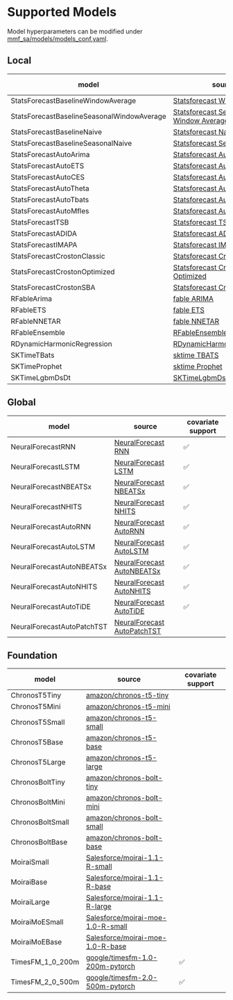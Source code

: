 # Supported Models

Model hyperparameters can be modified under [mmf_sa/models/models_conf.yaml](https://github.com/databricks-industry-solutions/many-model-forecasting/blob/main/mmf_sa/models/models_conf.yaml).

## Local
| model | source                                                                                                                                                              | covariate support |
|----------------------------------------|---------------------------------------------------------------------------------------------------------------------------------------------------------------------|------------|
| StatsForecastBaselineWindowAverage | [Statsforecast Window Average](https://nixtlaverse.nixtla.io/statsforecast/src/core/models.html#windowaverage)                                                      |  | 
| StatsForecastBaselineSeasonalWindowAverage | [Statsforecast Seasonal Window Average](https://nixtlaverse.nixtla.io/statsforecast/src/core/models.html#seasonalwindowaverage)                                     |  | 
| StatsForecastBaselineNaive | [Statsforecast Naive](https://nixtlaverse.nixtla.io/statsforecast/src/core/models.html#naive)                                                                       |  | 
| StatsForecastBaselineSeasonalNaive | [Statsforecast Seasonal Naive](https://nixtlaverse.nixtla.io/statsforecast/src/core/models.html#seasonalnaive)                                                      |  | 
| StatsForecastAutoArima | [Statsforecast AutoARIMA](https://nixtlaverse.nixtla.io/statsforecast/src/core/models.html#autoarima)                                                               | ✅ | 
| StatsForecastAutoETS | [Statsforecast AutoETS](https://nixtlaverse.nixtla.io/statsforecast/src/core/models.html#autoets)                                                                   |  | 
| StatsForecastAutoCES | [Statsforecast AutoCES](https://nixtlaverse.nixtla.io/statsforecast/src/core/models.html#autoces)                                                                   |  | 
| StatsForecastAutoTheta | [Statsforecast AutoTheta](https://nixtlaverse.nixtla.io/statsforecast/src/core/models.html#autotheta)                                                               |  | 
| StatsForecastAutoTbats | [Statsforecast AutoTBATS](https://nixtlaverse.nixtla.io/statsforecast/src/core/models.html#autotbats) |  | 
| StatsForecastAutoMfles | [Statsforecast AutoMFLES](https://nixtlaverse.nixtla.io/statsforecast/src/core/models.html#automfles) | ✅ | 
| StatsForecastTSB | [Statsforecast TSB](https://nixtlaverse.nixtla.io/statsforecast/src/core/models.html#tsb)                                                                           |  | 
| StatsForecastADIDA | [Statsforecast ADIDA](https://nixtlaverse.nixtla.io/statsforecast/src/core/models.html#adida)                                                                       |  | 
| StatsForecastIMAPA | [Statsforecast IMAPA](https://nixtlaverse.nixtla.io/statsforecast/src/core/models.html#imapa)                                                                       |  | 
| StatsForecastCrostonClassic | [Statsforecast Croston Classic](https://nixtlaverse.nixtla.io/statsforecast/src/core/models.html#crostonclassic)                                                    |  | 
| StatsForecastCrostonOptimized | [Statsforecast Croston Optimized](https://nixtlaverse.nixtla.io/statsforecast/src/core/models.html#crostonoptimized)                                                |  | 
| StatsForecastCrostonSBA | [Statsforecast Croston SBA](https://nixtlaverse.nixtla.io/statsforecast/src/core/models.html#crostonsba)                                                            |  | 
| RFableArima | [fable ARIMA](https://fable.tidyverts.org/reference/ARIMA.html)                                                                                                     |  | 
| RFableETS | [fable ETS](https://fable.tidyverts.org/reference/ETS.html)                                                                                                         |  | 
| RFableNNETAR | [fable NNETAR](https://fable.tidyverts.org/reference/NNETAR.html)                                                                                                   |  | 
| RFableEnsemble | [RFableEnsemble ](https://github.com/databricks-industry-solutions/many-model-forecasting/blob/main/mmf_sa/models/r_fable/RFableForecastingPipeline.py)             |  | 
| RDynamicHarmonicRegression | [RDynamicHarmonicRegression ](https://github.com/databricks-industry-solutions/many-model-forecasting/blob/main/mmf_sa/models/r_fable/RFableForecastingPipeline.py) |  | 
| SKTimeTBats | [sktime TBATS](https://www.sktime.net/en/latest/api_reference/auto_generated/sktime.forecasting.tbats.TBATS.html)                                                   |  | 
| SKTimeProphet | [sktime Prophet](https://www.sktime.net/en/latest/api_reference/auto_generated/sktime.forecasting.fbprophet.Prophet.html)                                           |  | 
| SKTimeLgbmDsDt | [SKTimeLgbmDsDt](https://github.com/databricks-industry-solutions/many-model-forecasting/blob/main/mmf_sa/models/sktime/SKTimeForecastingPipeline.py)               |  | 

## Global
| model | source | covariate support |
|----------------------------------------|-------------------------|------------|
| NeuralForecastRNN | [NeuralForecast RNN](https://nixtlaverse.nixtla.io/neuralforecast/models.rnn.html) | ✅ | 
| NeuralForecastLSTM | [NeuralForecast LSTM](https://nixtlaverse.nixtla.io/neuralforecast/models.lstm.html) | ✅ | 
| NeuralForecastNBEATSx | [NeuralForecast NBEATSx](https://nixtlaverse.nixtla.io/neuralforecast/models.nbeatsx.html) | ✅ | 
| NeuralForecastNHITS | [NeuralForecast NHITS](https://nixtlaverse.nixtla.io/neuralforecast/models.nhits.html) | ✅ | 
| NeuralForecastAutoRNN | [NeuralForecast AutoRNN](https://nixtlaverse.nixtla.io/neuralforecast/models.html#autornn) | ✅ | 
| NeuralForecastAutoLSTM | [NeuralForecast AutoLSTM](https://nixtlaverse.nixtla.io/neuralforecast/models.html#autolstm) | ✅ | 
| NeuralForecastAutoNBEATSx | [NeuralForecast AutoNBEATSx](https://nixtlaverse.nixtla.io/neuralforecast/models.html#autonbeatsx) | ✅ | 
| NeuralForecastAutoNHITS | [NeuralForecast AutoNHITS](https://nixtlaverse.nixtla.io/neuralforecast/models.html#autonhits) | ✅ | 
| NeuralForecastAutoTiDE | [NeuralForecast AutoTiDE](https://nixtlaverse.nixtla.io/neuralforecast/models.html#autotide) | ✅ | 
| NeuralForecastAutoPatchTST | [NeuralForecast AutoPatchTST](https://nixtlaverse.nixtla.io/neuralforecast/models.html#autopatchtst) |  | 

## Foundation
| model | source | covariate support |
|----------------------------------------|-------------------------|------------|
| ChronosT5Tiny | [amazon/chronos-t5-tiny](https://huggingface.co/amazon/chronos-t5-tiny) |  | 
| ChronosT5Mini | [amazon/chronos-t5-mini](https://huggingface.co/amazon/chronos-t5-mini) |  | 
| ChronosT5Small | [amazon/chronos-t5-small](https://huggingface.co/amazon/chronos-t5-small) |  | 
| ChronosT5Base | [amazon/chronos-t5-base](https://huggingface.co/amazon/chronos-t5-base) |  | 
| ChronosT5Large | [amazon/chronos-t5-large](https://huggingface.co/amazon/chronos-t5-large) |  | 
| ChronosBoltTiny | [amazon/chronos-bolt-tiny](https://huggingface.co/amazon/chronos-bolt-tiny) |  | 
| ChronosBoltMini | [amazon/chronos-bolt-mini](https://huggingface.co/amazon/chronos-bolt-mini) |  | 
| ChronosBoltSmall | [amazon/chronos-bolt-small](https://huggingface.co/amazon/chronos-bolt-small) |  | 
| ChronosBoltBase | [amazon/chronos-bolt-base](https://huggingface.co/amazon/chronos-bolt-base) |  | 
| MoiraiSmall | [Salesforce/moirai-1.1-R-small](https://huggingface.co/Salesforce/moirai-1.1-R-small) |  | 
| MoiraiBase | [Salesforce/moirai-1.1-R-base](https://huggingface.co/Salesforce/moirai-1.1-R-base) |  | 
| MoiraiLarge | [Salesforce/moirai-1.1-R-large](https://huggingface.co/Salesforce/moirai-1.1-R-large) |  | 
| MoiraiMoESmall | [Salesforce/moirai-moe-1.0-R-small](https://huggingface.co/Salesforce/moirai-moe-1.0-R-small) |  | 
| MoiraiMoEBase | [Salesforce/moirai-moe-1.0-R-base](https://huggingface.co/Salesforce/moirai-moe-1.0-R-base) |  | 
| TimesFM_1_0_200m | [google/timesfm-1.0-200m-pytorch](https://huggingface.co/google/timesfm-1.0-200m-pytorch) | ✅ | 
| TimesFM_2_0_500m | [google/timesfm-2.0-500m-pytorch](https://huggingface.co/google/timesfm-2.0-500m-pytorch) | ✅ |
